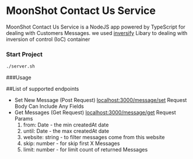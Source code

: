# MoonShot Contact Us Service

MoonShot Contact Us Service is a NodeJS app powered by TypeScript for dealing with Customers Messages.
we used [inversify](https://github.com/inversify/InversifyJS) Libary to dealing with inversion of control (IoC) container
### Start Project
```bash
./server.sh
```

###Usage

##List of supported endpoints
- Set New Message (Post Request) [localhost:3000/message/set]()
    Request Body Can Include Any Fields
- Get Messages (Get Request) [localhost:3000/message/get]()
    Request Params
    1. from: Date - the min createdAt date
    2. until: Date - the max createdAt date
    3. website: string - to filter messages come from this website
    4. skip: number - for skip first X Messages
    5. limit: number - for limit count of returned Messages
